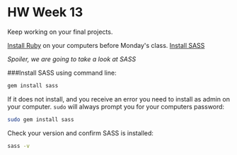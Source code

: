 # HW Week 13

Keep working on your final projects.

[Install Ruby](https://www.ruby-lang.org/en/documentation/installation/) on your computers before Monday's class. 
[Install SASS](http://sass-lang.com/install)

*Spoiler, we are going to take a look at SASS*

###Install SASS using command line:

```bash
gem install sass
```
If  it does not install, and you receive an error you need to install as admin on your computer. `sudo` will always prompt you for your computers password:
```bash
sudo gem install sass
```
Check your version and confirm SASS is installed:
```bash
sass -v
```
